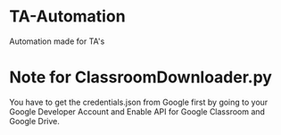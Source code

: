 # TA-Automation
Automation made for TA's   

# Note for ClassroomDownloader.py
You have to get the credentials.json from Google first by going to your Google Developer Account and Enable API for Google Classroom and Google Drive.
